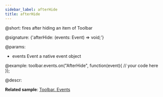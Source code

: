 ```yaml
---
sidebar_label: afterHide
title: afterHide
---          
```


@short: fires after hiding an item of Toolbar

@signature: {'afterHide: (events: Event) => void;'}

@params:
- events         Event       a native event object

@example:
toolbar.events.on("AfterHide", function(event){
    // your code here
});



@descr:

**Related sample**: [Toolbar. Events](https://snippet.dhtmlx.com/xvak1p5y)
